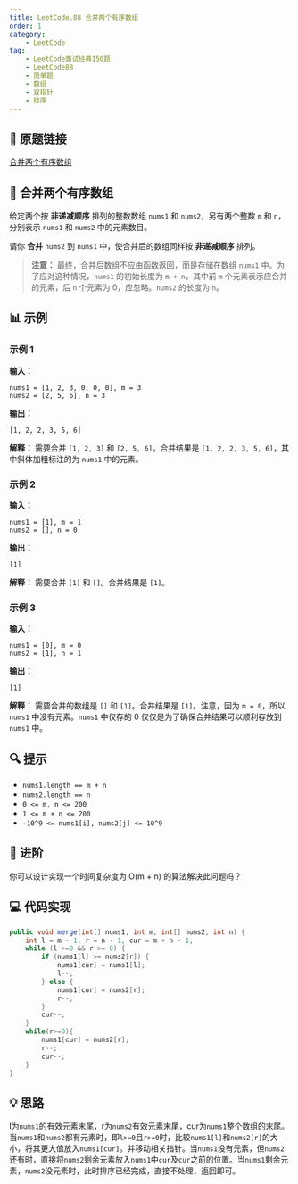 ```yaml
---
title: LeetCode.88 合并两个有序数组
order: 1
category:
    - LeetCode
tag:
    - LeetCode面试经典150题
    - LeetCode88
    - 简单题
    - 数组
    - 双指针
    - 排序
---
```


## 🔗 原题链接

[合并两个有序数组](https://leetcode.cn/problems/merge-sorted-array/description/?envType=study-plan-v2&envId=top-interview-150)

## 📝 合并两个有序数组

给定两个按 **非递减顺序** 排列的整数数组 `nums1` 和 `nums2`，另有两个整数 `m` 和 `n`，分别表示 `nums1` 和 `nums2` 中的元素数目。

请你 **合并** `nums2` 到 `nums1` 中，使合并后的数组同样按 **非递减顺序** 排列。

> **注意：** 最终，合并后数组不应由函数返回，而是存储在数组 `nums1` 中。为了应对这种情况，`nums1` 的初始长度为 `m + n`，其中前 `m` 个元素表示应合并的元素，后 `n` 个元素为 0，应忽略。`nums2` 的长度为 `n`。

## 📊 示例

### 示例 1

**输入：**

```plaintext
nums1 = [1, 2, 3, 0, 0, 0], m = 3
nums2 = [2, 5, 6], n = 3
```

**输出：**

```plaintext
[1, 2, 2, 3, 5, 6]
```

**解释：** 需要合并 `[1, 2, 3]` 和 `[2, 5, 6]`。合并结果是 `[1, 2, 2, 3, 5, 6]`，其中斜体加粗标注的为 `nums1` 中的元素。

### 示例 2

**输入：**

```plaintext
nums1 = [1], m = 1
nums2 = [], n = 0
```

**输出：**

```plaintext
[1]
```

**解释：** 需要合并 `[1]` 和 `[]`。合并结果是 `[1]`。

### 示例 3

**输入：**

```plaintext
nums1 = [0], m = 0
nums2 = [1], n = 1
```

**输出：**

```plaintext
[1]
```

**解释：** 需要合并的数组是 `[]` 和 `[1]`。合并结果是 `[1]`。注意，因为 `m = 0`，所以 `nums1` 中没有元素。`nums1` 中仅存的 0 仅仅是为了确保合并结果可以顺利存放到 `nums1` 中。

## 🔍 提示

- `nums1.length == m + n`
- `nums2.length == n`
- `0 <= m, n <= 200`
- `1 <= m + n <= 200`
- `-10^9 <= nums1[i], nums2[j] <= 10^9`

## 🚀 进阶

你可以设计实现一个时间复杂度为 O(m + n) 的算法解决此问题吗？

## 💻 代码实现

```java
public void merge(int[] nums1, int m, int[] nums2, int n) {
    int l = m - 1, r = n - 1, cur = m + n - 1;
    while (l >=0 && r >= 0) {
        if (nums1[l] >= nums2[r]) {
            nums1[cur] = nums1[l];
            l--;
        } else {
            nums1[cur] = nums2[r];
            r--;
        }
        cur--;
    }
    while(r>=0){
        nums1[cur] = nums2[r];
        r--;
        cur--;
    }
}
```

## 💡 思路

l为`nums1`的有效元素末尾，r为`nums2`有效元素末尾，cur为`nums1`整个数组的末尾。当`nums1`和`nums2`都有元素时，即`l>=0`且`r>=0`时，比较`nums1[l]`和`nums2[r]`的大小，将其更大值放入`nums1[cur]`。并移动相关指针。当`nums1`没有元素，但`nums2`还有时，直接将`nums2`剩余元素放入`nums1`中`cur`及`cur`之前的位置。当`nums1`剩余元素，`nums2`没元素时，此时排序已经完成，直接不处理，返回即可。